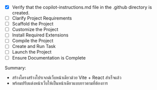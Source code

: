- [x] Verify that the copilot-instructions.md file in the .github directory is created.
- [ ] Clarify Project Requirements
- [ ] Scaffold the Project
- [ ] Customize the Project
- [ ] Install Required Extensions
- [ ] Compile the Project
- [ ] Create and Run Task
- [ ] Launch the Project
- [ ] Ensure Documentation is Complete

Summary:
- สร้างโครงสร้างโปรเจกต์เว็บหน้าเดียวด้วย Vite + React สำเร็จแล้ว
- พร้อมปรับแต่งหน้าเว็บให้เป็นหน้าเดียวแบบยาวตามที่ต้องการ
